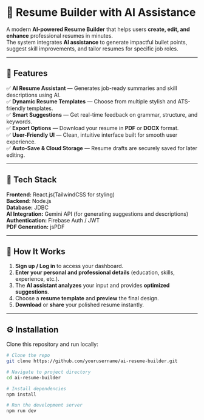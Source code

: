 # 🧠 Resume Builder with AI Assistance  

A modern **AI-powered Resume Builder** that helps users **create, edit, and enhance** professional resumes in minutes.  
The system integrates **AI assistance** to generate impactful bullet points, suggest skill improvements, and tailor resumes for specific job roles.

---

## 🚀 Features  

✅ **AI Resume Assistant** — Generates job-ready summaries and skill descriptions using AI.  
✅ **Dynamic Resume Templates** — Choose from multiple stylish and ATS-friendly templates.  
✅ **Smart Suggestions** — Get real-time feedback on grammar, structure, and keywords.  
✅ **Export Options** — Download your resume in **PDF** or **DOCX** format.  
✅ **User-Friendly UI** — Clean, intuitive interface built for smooth user experience.  
✅ **Auto-Save & Cloud Storage** — Resume drafts are securely saved for later editing.  

---

## 🧩 Tech Stack  

**Frontend:** React.js(TailwindCSS for styling)  
**Backend:** Node.js  
**Database:** JDBC  
**AI Integration:** Gemini API (for generating suggestions and descriptions)  
**Authentication:** Firebase Auth / JWT  
**PDF Generation:** jsPDF  

---

## 🧠 How It Works  

1. **Sign up / Log in** to access your dashboard.  
2. **Enter your personal and professional details** (education, skills, experience, etc.).  
3. The **AI assistant analyzes** your input and provides **optimized suggestions**.  
4. Choose a **resume template** and **preview** the final design.  
5. **Download** or **share** your polished resume instantly.  


---

## ⚙️ Installation  

Clone this repository and run locally:  

```bash
# Clone the repo
git clone https://github.com/yourusername/ai-resume-builder.git

# Navigate to project directory
cd ai-resume-builder

# Install dependencies
npm install

# Run the development server
npm run dev


